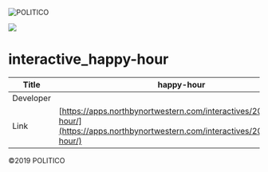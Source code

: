 ![POLITICO](https://rawgithub.com/The-Politico/src/master/images/logo/badge.png)

![](dist/images/share.jpg)

# interactive_happy-hour

| Title | happy-hour |
|-|-|
| Developer    | []() |
| Link | [https://apps.northbynortwestern.com/interactives/2019/happy-hour/](https://apps.northbynortwestern.com/interactives/2019/happy-hour/) |


©2019 POLITICO
